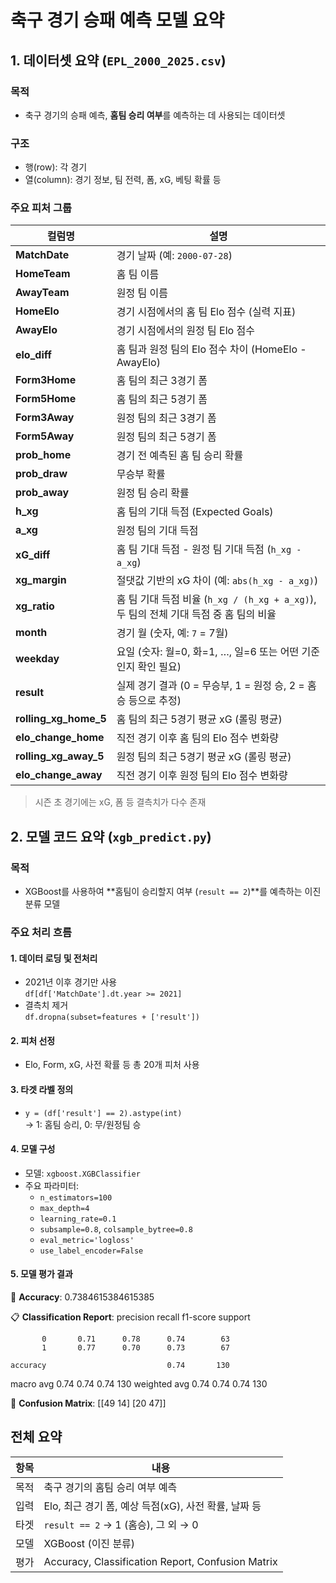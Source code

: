 # 축구 경기 승패 예측 모델 요약

## 1. 데이터셋 요약 (`EPL_2000_2025.csv`)

### 목적
- 축구 경기의 승패 예측, **홈팀 승리 여부**를 예측하는 데 사용되는 데이터셋

### 구조
- 행(row): 각 경기
- 열(column): 경기 정보, 팀 전력, 폼, xG, 베팅 확률 등

### 주요 피처 그룹

| 컬럼명                    | 설명                                                              |
| ------------------------ | ---------------------------------------------------------------- |
| **MatchDate**            | 경기 날짜 (예: `2000-07-28`)                                      |
| **HomeTeam**             | 홈 팀 이름                                                        |
| **AwayTeam**             | 원정 팀 이름                                                      |
| **HomeElo**              | 경기 시점에서의 홈 팀 Elo 점수 (실력 지표)                          |
| **AwayElo**              | 경기 시점에서의 원정 팀 Elo 점수                                   |
| **elo\_diff**            | 홈 팀과 원정 팀의 Elo 점수 차이 (HomeElo - AwayElo)                |
| **Form3Home**            | 홈 팀의 최근 3경기 폼                                              |
| **Form5Home**            | 홈 팀의 최근 5경기 폼                                             |
| **Form3Away**            | 원정 팀의 최근 3경기 폼                                           |
| **Form5Away**            | 원정 팀의 최근 5경기 폼                                           |
| **prob\_home**           | 경기 전 예측된 홈 팀 승리 확률                                     |
| **prob\_draw**           | 무승부 확률                                                      |
| **prob\_away**           | 원정 팀 승리 확률                                                |
| **h\_xg**                | 홈 팀의 기대 득점 (Expected Goals)                               |
| **a\_xg**                | 원정 팀의 기대 득점                                              |
| **xG\_diff**             | 홈 팀 기대 득점 - 원정 팀 기대 득점 (`h_xg - a_xg`)               |
| **xg\_margin**           | 절댓값 기반의 xG 차이 (예: `abs(h_xg - a_xg)`)                    |
| **xg\_ratio**            | 홈 팀 기대 득점 비율 (`h_xg / (h_xg + a_xg)`), 두 팀의 전체 기대 득점 중 홈 팀의 비율 |
| **month**                | 경기 월 (숫자, 예: `7` = 7월)                                    |
| **weekday**              | 요일 (숫자: 월=0, 화=1, …, 일=6 또는 어떤 기준인지 확인 필요)      |
| **result**               | 실제 경기 결과 (0 = 무승부, 1 = 원정 승, 2 = 홈 승 등으로 추정)    |
| **rolling\_xg\_home\_5** | 홈 팀의 최근 5경기 평균 xG (롤링 평균)                            |
| **elo\_change\_home**    | 직전 경기 이후 홈 팀의 Elo 점수 변화량                            |
| **rolling\_xg\_away\_5** | 원정 팀의 최근 5경기 평균 xG (롤링 평균)                          |
| **elo\_change\_away**    | 직전 경기 이후 원정 팀의 Elo 점수 변화량                          |


> 시즌 초 경기에는 xG, 폼 등 결측치가 다수 존재

## 2. 모델 코드 요약 (`xgb_predict.py`)

### 목적
- XGBoost를 사용하여 **홈팀이 승리할지 여부 (`result == 2`)**를 예측하는 이진 분류 모델

### 주요 처리 흐름

#### 1. 데이터 로딩 및 전처리
- 2021년 이후 경기만 사용  
  `df[df['MatchDate'].dt.year >= 2021]`
- 결측치 제거  
  `df.dropna(subset=features + ['result'])`

#### 2. 피처 선정
- Elo, Form, xG, 사전 확률 등 총 20개 피처 사용

#### 3. 타겟 라벨 정의
- `y = (df['result'] == 2).astype(int)`  
  → 1: 홈팀 승리, 0: 무/원정팀 승

#### 4. 모델 구성
- 모델: `xgboost.XGBClassifier`
- 주요 파라미터:
  - `n_estimators=100`
  - `max_depth=4`
  - `learning_rate=0.1`
  - `subsample=0.8`, `colsample_bytree=0.8`
  - `eval_metric='logloss'`
  - `use_label_encoder=False`

#### 5. 모델 평가 결과

🎯 **Accuracy**: 0.7384615384615385

📋 **Classification Report**:
               precision    recall  f1-score   support

           0       0.71      0.78      0.74        63
           1       0.77      0.70      0.73        67

    accuracy                           0.74       130
   macro avg       0.74      0.74      0.74       130
weighted avg       0.74      0.74      0.74       130


🧱 **Confusion Matrix**:
 [[49 14]
 [20 47]]

## 전체 요약

| 항목   | 내용 |
|--------|------|
| 목적   | 축구 경기의 홈팀 승리 여부 예측 |
| 입력   | Elo, 최근 경기 폼, 예상 득점(xG), 사전 확률, 날짜 등 |
| 타겟   | `result == 2` → 1 (홈승), 그 외 → 0 |
| 모델   | XGBoost (이진 분류) |
| 평가   | Accuracy, Classification Report, Confusion Matrix |

